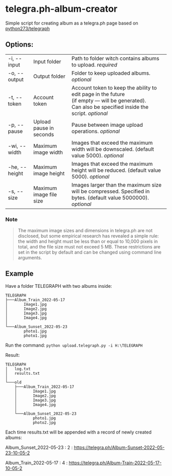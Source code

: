 # telegra.ph-album-creator

Simple script for creating album as a telegra.ph page based on [python273/telegraph](https://github.com/python273/telegraph/releases/tag/v1.4.1)

## Options:

|  |  |  |
| --- | --- | --- |
| -i, --input | Input folder | Path to folder witch contains albums to upload. _required_ |
| -o, --output | Output folder | Folder to keep uploaded albums. _optional_ |
| -t, --token | Account token | Account token to keep the ability to edit page in the future<br/>(if empty — will be generated).<br/>Can also be specified inside the script. _optional_ |
| -p, --pause | Upload pause in seconds | Pause between image upload operations. _optional_ | 
| -wi, --width | Maximum image width | Images that exceed the maximum width will be downscaled. (default value 5000). _optional_ | 
| -he, --height | Maximum image height | Images that exceed the maximum height will be reduced. (default value 5000). _optional_ | 
| -s, --size | Maximum image file size | Images larger than the maximum size will be compressed. Specified in bytes. (default value 5000000). _optional_ | 


### Note
>The maximum image sizes and dimensions in telegra.ph are not disclosed, but some empirical research has revealed a simple rule: the width and height must be less than or equal to 10,000 pixels in total, and the file size must not exceed 5 MB. These restrictions are set in the script by default and can be changed using command line arguments.


## Example

Have a folder TELEGRAPH with two albums inside:
```
TELEGRAPH
├───Album_Train_2022-05-17
│       Image1.jpg
│       Image2.jpg
│       Image3.jpg
│       Image4.jpg
│
└───Album_Sunset_2022-05-23
        photo1.jpg
        photo1.jpg
```
Run the command:
`python upload.telegraph.py -i H:\TELEGRAPH`

Result:
```
TELEGRAPH
│   log.txt
│   results.txt
│
└───old
    ├───Album_Train_2022-05-17
    │       Image1.jpg
    │       Image2.jpg
    │       Image3.jpg
    │       Image4.jpg
    │
    └───Album_Sunset_2022-05-23
            photo1.jpg
            photo2.jpg
```

Each time results.txt will be appended with a record of newly created albums:

Album_Sunset_2022-05-23 : 2 : https://telegra.ph/Album-Sunset-2022-05-23-10-05-2

Album_Train_2022-05-17 : 4 : https://telegra.ph/Album-Train-2022-05-17-10-05-2


